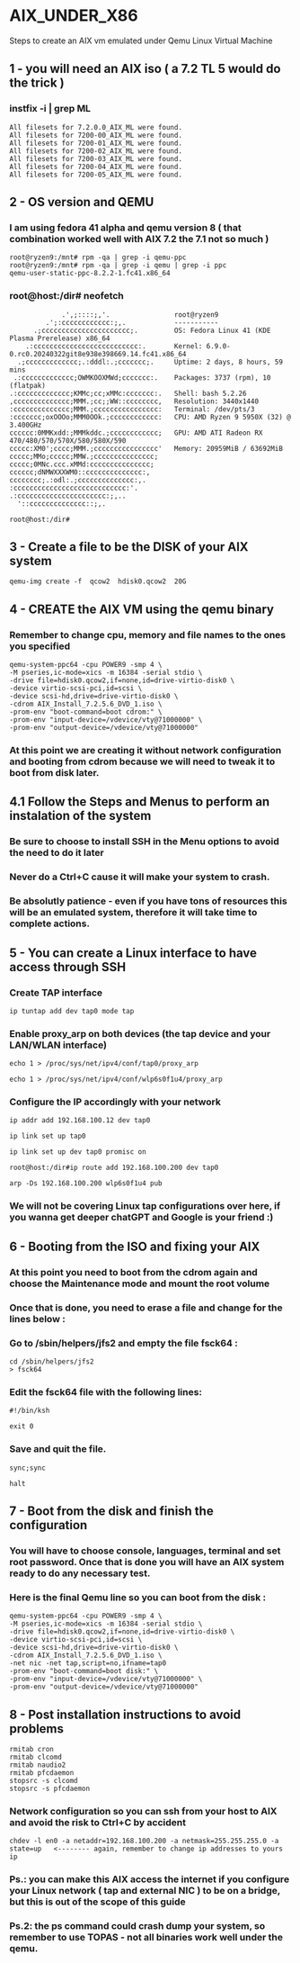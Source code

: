# AIX_UNDER_X86
Steps to create an AIX vm emulated under Qemu Linux Virtual Machine

## 1 - you will need an AIX iso  ( a 7.2 TL 5 would do the trick )

### instfix -i | grep ML
    All filesets for 7.2.0.0_AIX_ML were found.
    All filesets for 7200-00_AIX_ML were found.
    All filesets for 7200-01_AIX_ML were found.
    All filesets for 7200-02_AIX_ML were found.
    All filesets for 7200-03_AIX_ML were found.
    All filesets for 7200-04_AIX_ML were found.
    All filesets for 7200-05_AIX_ML were found.

## 2 - OS version and QEMU

### I am using fedora 41 alpha and qemu version 8   ( that combination worked  well with AIX 7.2  the 7.1 not so much )

  	root@ryzen9:/mnt# rpm -qa | grep -i qemu-ppc
  	root@ryzen9:/mnt# rpm -qa | grep -i qemu | grep -i ppc
  	qemu-user-static-ppc-8.2.2-1.fc41.x86_64  

### root@host:/dir# neofetch
```
             .',;::::;,'.                root@ryzen9
         .';:cccccccccccc:;,.            -----------
      .;cccccccccccccccccccccc;.         OS: Fedora Linux 41 (KDE Plasma Prerelease) x86_64
    .:cccccccccccccccccccccccccc:.       Kernel: 6.9.0-0.rc0.20240322git8e938e398669.14.fc41.x86_64
  .;ccccccccccccc;.:dddl:.;ccccccc;.     Uptime: 2 days, 8 hours, 59 mins
 .:ccccccccccccc;OWMKOOXMWd;ccccccc:.    Packages: 3737 (rpm), 10 (flatpak)
.:ccccccccccccc;KMMc;cc;xMMc:ccccccc:.   Shell: bash 5.2.26
,cccccccccccccc;MMM.;cc;;WW::cccccccc,   Resolution: 3440x1440
:cccccccccccccc;MMM.;cccccccccccccccc:   Terminal: /dev/pts/3
:ccccccc;oxOOOo;MMM0OOk.;cccccccccccc:   CPU: AMD Ryzen 9 5950X (32) @ 3.400GHz
cccccc:0MMKxdd:;MMMkddc.;cccccccccccc;   GPU: AMD ATI Radeon RX 470/480/570/570X/580/580X/590
ccccc:XM0';cccc;MMM.;cccccccccccccccc'   Memory: 20959MiB / 63692MiB
ccccc;MMo;ccccc;MMW.;ccccccccccccccc;
ccccc;0MNc.ccc.xMMd:ccccccccccccccc;
cccccc;dNMWXXXWM0::cccccccccccccc:,
cccccccc;.:odl:.;cccccccccccccc:,.
:cccccccccccccccccccccccccccc:'.
.:cccccccccccccccccccccc:;,..
  '::cccccccccccccc::;,.

root@host:/dir#
```

## 3 -  Create a file to be the DISK of your AIX system
```
qemu-img create -f  qcow2  hdisk0.qcow2  20G
```
## 4 - CREATE the AIX VM using the qemu binary
### Remember to change cpu, memory and file names to the ones you specified
```
qemu-system-ppc64 -cpu POWER9 -smp 4 \  
-M pseries,ic-mode=xics -m 16384 -serial stdio \
-drive file=hdisk0.qcow2,if=none,id=drive-virtio-disk0 \   
-device virtio-scsi-pci,id=scsi \
-device scsi-hd,drive=drive-virtio-disk0 \
-cdrom AIX_Install_7.2.5.6_DVD_1.iso \     
-prom-env "boot-command=boot cdrom:" \
-prom-env "input-device=/vdevice/vty@71000000" \
-prom-env "output-device=/vdevice/vty@71000000"
```
### At this point we are creating it without network configuration and booting from cdrom because we will need to tweak it to boot from disk later.

## 4.1 Follow the Steps and Menus to perform an instalation of the system 

### Be sure to choose to install SSH in the Menu options to avoid the need to do it later
### Never do a Ctrl+C cause it will make your system to crash.
### Be absolutly patience - even if you have tons of resources this will be an emulated system, therefore it will take time to complete actions.

## 5 - You can create a Linux interface to have access through SSH

### Create TAP interface
```
ip tuntap add dev tap0 mode tap
```
### Enable proxy_arp on both devices (the tap device and your LAN/WLAN interface)
```
echo 1 > /proc/sys/net/ipv4/conf/tap0/proxy_arp

echo 1 > /proc/sys/net/ipv4/conf/wlp6s0f1u4/proxy_arp   
```

### Configure the IP accordingly with your network
```
ip addr add 192.168.100.12 dev tap0

ip link set up tap0

ip link set up dev tap0 promisc on

root@host:/dir#ip route add 192.168.100.200 dev tap0

arp -Ds 192.168.100.200 wlp6s0f1u4 pub  
```
### We will not be covering Linux tap configurations over here, if you wanna get deeper  chatGPT and Google is your friend  :)

## 6 - Booting from the ISO and fixing your AIX

### At this point you need to boot from the cdrom again and choose the Maintenance mode and mount the root volume
### Once that is done, you need to erase a file and change for the lines below :

### Go to /sbin/helpers/jfs2 and empty the file fsck64 :
```
cd /sbin/helpers/jfs2
> fsck64
```
### Edit the fsck64 file with the following lines:
```
#!/bin/ksh

exit 0
```
### Save and quit the file.
```
sync;sync

halt
```
## 7 -  Boot from the disk and finish the configuration

### You will have to choose console, languages, terminal and set root password. Once that is done you will have an AIX system ready to do any necessary test.
### Here is the final Qemu line so you can boot from the disk :
```
qemu-system-ppc64 -cpu POWER9 -smp 4 \
-M pseries,ic-mode=xics -m 16384 -serial stdio \
-drive file=hdisk0.qcow2,if=none,id=drive-virtio-disk0 \
-device virtio-scsi-pci,id=scsi \
-device scsi-hd,drive=drive-virtio-disk0 \
-cdrom AIX_Install_7.2.5.6_DVD_1.iso \
-net nic -net tap,script=no,ifname=tap0
-prom-env "boot-command=boot disk:" \
-prom-env "input-device=/vdevice/vty@71000000" \
-prom-env "output-device=/vdevice/vty@71000000"
```
## 8 - Post installation instructions to avoid problems
```
rmitab cron
rmitab clcomd
rmitab naudio2
rmitab pfcdaemon
stopsrc -s clcomd
stopsrc -s pfcdaemon
```
### Network configuration so you can ssh from your host to AIX and avoid the risk to Ctrl+C by accident
```	
chdev -l en0 -a netaddr=192.168.100.200 -a netmask=255.255.255.0 -a state=up   <-------- again, remember to change ip addresses to yours ip 
```
### Ps.: you can make this AIX access the internet if you configure your Linux network  ( tap and external NIC ) to be on a bridge, but this is out of the scope of this guide
### Ps.2:  the ps command could crash dump your system, so remember to use TOPAS  - not all binaries work well under the qemu.



  
